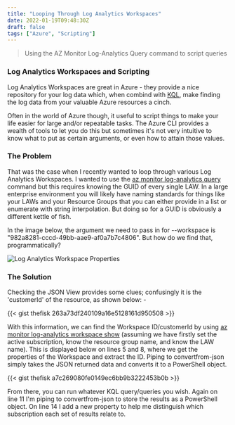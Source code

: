 ```yaml
---
title: "Looping Through Log Analytics Workspaces"
date: 2022-01-19T09:48:30Z
draft: false
tags: ["Azure", "Scripting"]
---
```

> Using the AZ Monitor Log-Analytics Query command to script queries

### Log Analytics Workspaces and Scripting

Log Analytics Workspaces are great in Azure - they provide a nice repository for your log data which, when combind with [KQL](https://docs.microsoft.com/en-us/sharepoint/dev/general-development/keyword-query-language-kql-syntax-reference), make finding the log data from your valuable Azure resources a cinch.

Often in the world of Azure though, it useful to script things to make your life easier for large and/or repeatable tasks.  The Azure CLI provides a wealth of tools to let you do this but sometimes it's not very intuitive to know what to put as certain arguments, or even how to attain those values.

### The Problem

That was the case when I recently wanted to loop through various Log Analytics Workspaces.  I wanted to use the [az monitor log-analytics query](https://docs.microsoft.com/en-us/cli/azure/monitor/log-analytics?view=azure-cli-latest#az-monitor-log-analytics-query) command but this requires knowing the GUID of every single LAW.  In a large enterprise environment you will likely have naming standards for things like your LAWs and your Resource Groups that you can either provide in a list or enumerate with string interpolation.  But doing so for a GUID is obviously a different kettle of fish.

In the image below, the argument we need to pass in for --workspace is "982a8281-cccd-49bb-aae9-af0a7b7c4806".  But how do we find that, programmatically?

![Log Analytics Workspace Properties](/img/law_properties.png)

### The Solution

Checking the JSON View provides some clues; confusingly it is the 'customerId' of the resource, as shown below: -

{{< gist thefisk 263a73df240109a16e5128161d950508 >}}

With this information, we can find the Workspace ID/customerId by using [az monitor log-analytics workspace show](https://docs.microsoft.com/en-us/cli/azure/monitor/log-analytics/workspace?view=azure-cli-latest#az-monitor-log-analytics-workspace-show) (assuming we have firstly set the active subscription, know the resource group name, and know the LAW name).  This is displayed below on lines 5 and 8, where we get the properties of the Workspace and extract the ID.  Piping to convertfrom-json simply takes the JSON returned data and converts it to a PowerShell object.

{{< gist thefisk a7c269080fe0149ec6bb9b3222453b0b >}}

From there, you can run whatever KQL query/queries you wish.  Again on line 11 I'm piping to convertfrom-json to store the results as a PowerShell object.  On line 14 I add a new property to help me distinguish which subscription each set of results relate to.